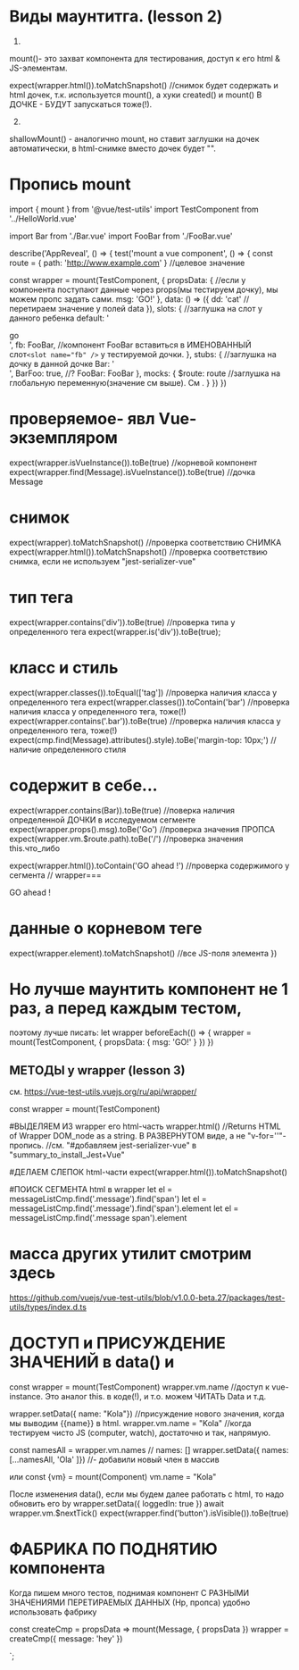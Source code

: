 # Виды маунтитга.   (lesson 2)
1.
mount()- это захват компонента для тестирования, доступ к его html & JS-элементам.

expect(wrapper.html()).toMatchSnapshot()       //снимок будет содержать и html дочек, т.к. используется mount(), 
а хуки created() и mount() В ДОЧКЕ - БУДУТ запускаться тоже(!).

2.
shallowMount() - аналогично mount, но ставит заглушки на дочек автоматически, 
в html-снимке вместо дочек будет "<car-stub></car-stub>".


# Пропись mount
import { mount } from '@vue/test-utils'
import TestComponent from '../HelloWorld.vue'

import Bar from './Bar.vue'
import FooBar from './FooBar.vue'

describe('AppReveal', () => {
 test('mount a vue component', () => {
  const route = { path: 'http://www.example.com' }     //целевое значение
    
  const wrapper = mount(TestComponent, {
    propsData: {         //если у компонента поступают данные через props(мы тестируем дочку), мы можем пропс задать сами.
      msg: 'GO!'
    },
    data: () => ({
      dd: 'cat'         //перетираем значение у полей data
    }),
    slots: {             //заглушка на слот у данного ребенка
      default: '<div>go</div>',
      fb: FooBar,       //компонент FooBar вставиться в ИМЕНОВАННЫЙ слот`<slot name="fb" />` у тестируемой дочки.
    },
    stubs: {             //заглушка на дочку в данной дочке
      Bar: '<div class="stubbed" />',
      BarFoo: true,                    //?
      FooBar: FooBar
    },
    mocks: {
      $route: route  //заглушка на глобальную переменную(значение см выше). См <router-link>.
    }
   })
  })
  
# проверяемое- явл Vue-экземпляром
  expect(wrapper.isVueInstance()).toBe(true)                //корневой компонент
  expect(wrapper.find(Message).isVueInstance()).toBe(true)  //дочка Message
# снимок
  expect(wrapper).toMatchSnapshot()                //проверка соответствию СНИМКА
  expect(wrapper.html()).toMatchSnapshot()         //проверка соответствию снимка, если не используем "jest-serializer-vue"
# тип тега
  expect(wrapper.contains('div')).toBe(true)       //проверка типа у определенного тега
  expect(wrapper.is('div')).toBe(true);
# класс и стиль
  expect(wrapper.classes()).toEqual(['tag'])       //проверка наличия класса у определенного тега
  expect(wrapper.classes()).toContain('bar')       //проверка наличия класса у определенного тега, тоже(!)
  expect(wrapper.contains('.bar')).toBe(true)      //проверка наличия класса у определенного тега, тоже(!)
  expect(cmp.find(Message).attributes().style).toBe('margin-top: 10px;') //наличие определенного стиля
# содержит в себе...
  expect(wrapper.contains(Bar)).toBe(true)         //поверка наличия определенной ДОЧКИ в исследуемом сегменте
  expect(wrapper.props().msg).toBe('Go')           //проверка значения ПРОПСА
  expect(wrapper.vm.$route.path).toBe('/')         //проверка значения this.что_либо
  
  expect(wrapper.html()).toContain('GO ahead !')    //проверка содержимого у сегмента
// wrapper=== <div>
      GO ahead !
    </div>
# данные о корневом теге
  expect(wrapper.element).toMatchSnapshot()         //все JS-поля элемента
})


# Но лучше маунтить компонент не 1 раз, а перед каждым тестом, 
поэтому лучше писать:
  let wrapper
  beforeEach(() => {
    wrapper = mount(TestComponent, {
      propsData: {
        msg: 'GO!'
      }
    })
  })





## МЕТОДЫ у wrapper   (lesson 3)
см. https://vue-test-utils.vuejs.org/ru/api/wrapper/

const wrapper = mount(TestComponent)




#ВЫДЕЛЯЕМ ИЗ wrapper его html-часть
wrapper.html()           //Returns HTML of Wrapper DOM_node as a string. В РАЗВЕРНУТОМ виде, а не "v-for=''"-пропись.
//см. "#добавляем jest-serializer-vue" в "summary_to_install_Jest+Vue"



#ДЕЛАЕМ СЛЕПОК html-части
expect(wrapper.html()).toMatchSnapshot()  



#ПОИСК СЕГМЕНТА html в wrapper
let el = messageListCmp.find('.message').find('span')
let el = messageListCmp.find('.message').find('span').element
let el = messageListCmp.find('.message span').element

# масса других утилит смотрим здесь
https://github.com/vuejs/vue-test-utils/blob/v1.0.0-beta.27/packages/test-utils/types/index.d.ts




# ДОСТУП и ПРИСУЖДЕНИЕ ЗНАЧЕНИЙ в data() и 

const wrapper = mount(TestComponent)
wrapper.vm.name                        //доступ к vue-instance. Это аналог this. в коде(!), и т.о. можем ЧИТАТЬ Data и т.д.

wrapper.setData({ name: "Kola"})       //присуждение нового значения, когда мы выводим {{name}} в html.
wrapper.vm.name = "Kola"               //когда тестируем чисто JS (computer, watch), достаточно и так, напрямую.


const namesAll = wrapper.vm.names                  // names: []
wrapper.setData({ names: [...namesAll, 'Ola' ]})   //- добавили новый член в массив

или
const {vm} = mount(Component)
vm.name = "Kola"



После изменения data(), если мы будем далее работать с html, то надо обновить его by
    wrapper.setData({ loggedIn: true })
    await wrapper.vm.$nextTick()
    expect(wrapper.find('button').isVisible()).toBe(true)





# ФАБРИКА ПО ПОДНЯТИЮ компонента

Когда пишем много тестов, поднимая компонент С РАЗНЫМИ ЗНАЧЕНИЯМИ ПЕРЕТИРАЕМЫХ ДАННЫХ (Нр, пропса)
удобно использовать фабрику

const createCmp = propsData => mount(Message, { propsData }) 
wrapper = createCmp({ message: 'hey' })















`;
